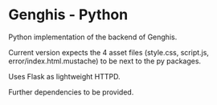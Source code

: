 # Genghis - Python

Python implementation of the backend of Genghis.

Current version expects the 4 asset files (style.css, script.js, error/index.html.mustache) to be next to the py packages.

Uses Flask as lightweight HTTPD.

Further dependencies to be provided. 

